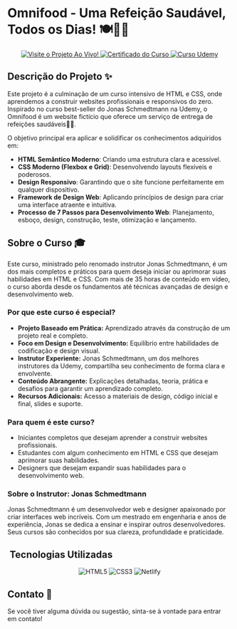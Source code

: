 # Omnifood - Uma Refeição Saudável, Todos os Dias! ️🍽️🥗🚚

<p align="center">
  <a href="https://omnifood-edgarcsr.netlify.app/">
    <img src="https://img.shields.io/badge/Visite%20o%20Projeto%20Ao%20Vivo!-2ECC71?style=for-the-badge&logo=netlify&logoColor=white" alt="Visite o Projeto Ao Vivo!" />
  </a>
  <a href="https://drive.google.com/file/d/1YbTKiC7PWEI2-x5N9Dv0lmKlgyeWLWdT/view?usp=drive_link">
    <img src="https://img.shields.io/badge/Certificado-Concluído-brightgreen?style=for-the-badge&logo=graduation-cap&logoColor=white" alt="Certificado do Curso" />
  </a>
  <a href="https://www.udemy.com/course/build-responsive-real-world-websites-with-html-css/">
    <img src="https://img.shields.io/badge/Curso%20Udemy-HTML%20%26%20CSS-blueviolet?style=for-the-badge&logo=udemy&logoColor=white" alt="Curso Udemy" />
  </a>
</p>

##  Descrição do Projeto ✨

Este projeto é a culminação de um curso intensivo de HTML e CSS, onde aprendemos a construir websites profissionais e responsivos do zero. Inspirado no curso best-seller do Jonas Schmedtmann na Udemy, o Omnifood é um website fictício que oferece um serviço de entrega de refeições saudáveis🍏🥙.

O objetivo principal era aplicar e solidificar os conhecimentos adquiridos em:

* **HTML Semântico Moderno**: Criando uma estrutura clara e acessível.
* **CSS Moderno (Flexbox e Grid)**: Desenvolvendo layouts flexíveis e poderosos.
* **Design Responsivo**: Garantindo que o site funcione perfeitamente em qualquer dispositivo.
* **Framework de Design Web**: Aplicando princípios de design para criar uma interface atraente e intuitiva.
* **Processo de 7 Passos para Desenvolvimento Web**: Planejamento, esboço, design, construção, teste, otimização e lançamento.

##  Sobre o Curso 🎓

Este curso, ministrado pelo renomado instrutor Jonas Schmedtmann, é um dos mais completos e práticos para quem deseja iniciar ou aprimorar suas habilidades em HTML e CSS. Com mais de 35 horas de conteúdo em vídeo, o curso aborda desde os fundamentos até técnicas avançadas de design e desenvolvimento web.

### Por que este curso é especial?

* **Projeto Baseado em Prática:** Aprendizado através da construção de um projeto real e completo.
* **Foco em Design e Desenvolvimento:** Equilíbrio entre habilidades de codificação e design visual.
* **Instrutor Experiente:** Jonas Schmedtmann, um dos melhores instrutores da Udemy, compartilha seu conhecimento de forma clara e envolvente.
* **Conteúdo Abrangente:** Explicações detalhadas, teoria, prática e desafios para garantir um aprendizado completo.
* **Recursos Adicionais:** Acesso a materiais de design, código inicial e final, slides e suporte.

### Para quem é este curso?

* Iniciantes completos que desejam aprender a construir websites profissionais.
* Estudantes com algum conhecimento em HTML e CSS que desejam aprimorar suas habilidades.
* Designers que desejam expandir suas habilidades para o desenvolvimento web.

### Sobre o Instrutor: Jonas Schmedtmann

Jonas Schmedtmann é um desenvolvedor web e designer apaixonado por criar interfaces web incríveis. Com um mestrado em engenharia e anos de experiência, Jonas se dedica a ensinar e inspirar outros desenvolvedores. Seus cursos são conhecidos por sua clareza, profundidade e praticidade.

## ️ Tecnologias Utilizadas

<p align="center">
  <img src="https://img.shields.io/badge/HTML5-E34F26?style=for-the-badge&logo=html5&logoColor=white" alt="HTML5" />
  <img src="https://img.shields.io/badge/CSS3-1572B6?style=for-the-badge&logo=css3&logoColor=white" alt="CSS3" />
  <img src="https://img.shields.io/badge/Netlify-00C7B7?style=for-the-badge&logo=netlify&logoColor=white" alt="Netlify" />
</p>

##  Contato 👋

Se você tiver alguma dúvida ou sugestão, sinta-se à vontade para entrar em contato!
